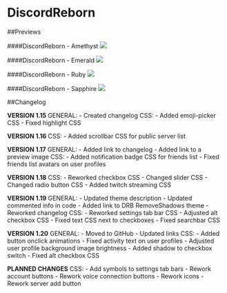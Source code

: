 # DiscordReborn

##Previews

####DiscordReborn - Amethyst
<img src="http://i.imgur.com/tqkT4zo.jpg">

####DiscordReborn - Emerald
<img src="http://i.imgur.com/BH6yDIw.jpg">

####DiscordReborn - Ruby
<img src="http://i.imgur.com/TkJ7UDP.jpg">

####DiscordReborn - Sapphire
<img src="http://i.imgur.com/MS6qXIr.jpg">


##Changelog

**VERSION 1.15**
	GENERAL:
		- Created changelog
	CSS:
		- Added emoji-picker CSS
		- Fixed highlight CSS

**VERSION 1.16**
	CSS:
		- Added scrollbar CSS for public server list

**VERSION 1.17**
	GENERAL:
		- Added link to changelog
		- Added link to a preview image
	CSS:
		- Added notification badge CSS for friends list
		- Fixed friends list avatars on user profiles

**VERSION 1.18**
	CSS:
		- Reworked checkbox CSS
		- Changed slider CSS
		- Changed radio button CSS
		- Added twitch streaming CSS

**VERSION 1.19**
	GENERAL:
		- Updated theme description
		- Updated commented info in code
		- Added link to DRB RemoveShadows theme
		- Reworked changelog
	CSS:
		- Reworked settings tab bar CSS
		- Adjusted alt checkbox CSS
		- Fixed text CSS next to checkboxes
		- Fixed searchbar CSS

**VERSION 1.20**
	GENERAL:
		- Moved to GitHub
		- Updated links
	CSS:
		- Added button onclick animations
		- Fixed activity text on user profiles
		- Adjusted user profile background image brightness
		- Added shadow to checkbox switch
		- Fixed alt checkbox CSS

**PLANNED CHANGES**
	CSS:
		- Add symbols to settings tab bars
		- Rework account buttons
		- Rework voice connection buttons
		- Rework icons
		- Rework server add button
